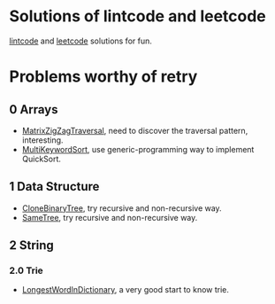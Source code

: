 # Solutions of lintcode and leetcode

[lintcode](https://www.lintcode.com) and [leetcode](https://leetcode.com/) solutions for fun.

# Problems worthy of retry

## 0 Arrays

- [MatrixZigZagTraversal](https://www.lintcode.com/problem/matrix-zigzag-traversal/description), need to discover the traversal pattern, interesting.
- [MultiKeywordSort](https://www.lintcode.com/problem/multi-keyword-sort/description), use generic-programming way to implement QuickSort.
 
## 1 Data Structure

- [CloneBinaryTree](https://www.lintcode.com/problem/clone-binary-tree/description), try recursive and non-recursive way.
- [SameTree](https://www.lintcode.com/problem/same-tree/description), try recursive and non-recursive way.

## 2 String

### 2.0 Trie

- [LongestWordInDictionary](https://www.lintcode.com/problem/longest-word-in-dictionary/description), a very good start to know trie.
